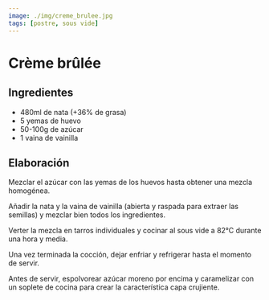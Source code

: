 ```yaml
---
image: ./img/creme_brulee.jpg
tags: [postre, sous vide]
---
```


# Crème brûlée

## Ingredientes

- 480ml de nata (+36% de grasa)
- 5 yemas de huevo
- 50-100g de azúcar
- 1 vaina de vainilla

## Elaboración

Mezclar el azúcar con las yemas de los huevos hasta obtener una mezcla homogénea.

Añadir la nata y la vaina de vainilla (abierta y raspada para extraer las semillas) y mezclar bien
todos los ingredientes.

Verter la mezcla en tarros individuales y cocinar al sous vide a 82°C durante una hora y media.

Una vez terminada la cocción, dejar enfriar y refrigerar hasta el momento de servir.

Antes de servir, espolvorear azúcar moreno por encima y caramelizar con un soplete de cocina para
crear la característica capa crujiente.

